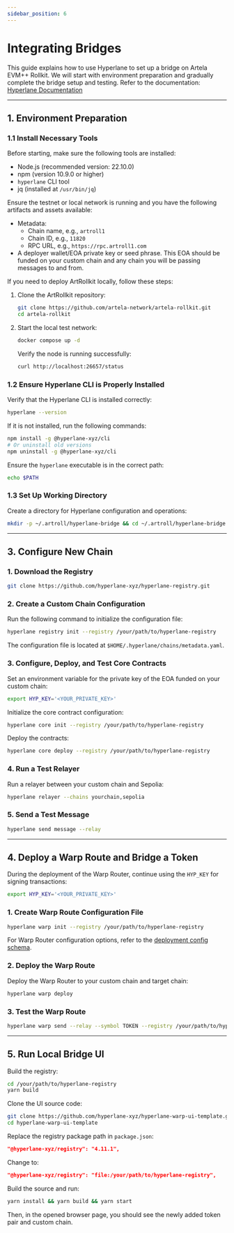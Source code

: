 ```yaml
---
sidebar_position: 6
---
```


# Integrating Bridges

This guide explains how to use Hyperlane to set up a bridge on Artela EVM++ Rollkit. We will start with environment preparation and gradually complete the bridge setup and testing.
Refer to the documentation: [Hyperlane Documentation](https://docs.hyperlane.xyz/docs/intro)

---

## 1. Environment Preparation

### 1.1 Install Necessary Tools

Before starting, make sure the following tools are installed:

- Node.js (recommended version: 22.10.0)
- npm (version 10.9.0 or higher)
- `hyperlane` CLI tool
- jq (installed at `/usr/bin/jq`)

Ensure the testnet or local network is running and you have the following artifacts and assets available:

- Metadata:
    - Chain name, e.g., `artroll1`
    - Chain ID, e.g., `11820`
    - RPC URL, e.g., `https://rpc.artroll1.com`
- A deployer wallet/EOA private key or seed phrase. This EOA should be funded on your custom chain and any chain you will be passing messages to and from.

If you need to deploy ArtRollkit locally, follow these steps:

1. Clone the ArtRollkit repository:

    ```bash
    git clone https://github.com/artela-network/artela-rollkit.git
    cd artela-rollkit
    ```

2. Start the local test network:

    ```bash
    docker compose up -d
    ```

   Verify the node is running successfully:

    ```bash
    curl http://localhost:26657/status
    ```

### 1.2 Ensure Hyperlane CLI is Properly Installed

Verify that the Hyperlane CLI is installed correctly:

```bash
hyperlane --version
```

If it is not installed, run the following commands:

```bash
npm install -g @hyperlane-xyz/cli
# Or uninstall old versions
npm uninstall -g @hyperlane-xyz/cli
```

Ensure the `hyperlane` executable is in the correct path:

```bash
echo $PATH
```

### 1.3 Set Up Working Directory

Create a directory for Hyperlane configuration and operations:

```bash
mkdir -p ~/.artroll/hyperlane-bridge && cd ~/.artroll/hyperlane-bridge
```

---

## 3. Configure New Chain

### 1. Download the Registry

```bash
git clone https://github.com/hyperlane-xyz/hyperlane-registry.git
```

### 2. Create a Custom Chain Configuration

Run the following command to initialize the configuration file:

```bash
hyperlane registry init --registry /your/path/to/hyperlane-registry
```

The configuration file is located at `$HOME/.hyperlane/chains/metadata.yaml`.

### 3. Configure, Deploy, and Test Core Contracts

Set an environment variable for the private key of the EOA funded on your custom chain:

```bash
export HYP_KEY='<YOUR_PRIVATE_KEY>'
```

Initialize the core contract configuration:

```bash
hyperlane core init --registry /your/path/to/hyperlane-registry
```

Deploy the contracts:

```bash
hyperlane core deploy --registry /your/path/to/hyperlane-registry
```

### 4. Run a Test Relayer

Run a relayer between your custom chain and Sepolia:

```bash
hyperlane relayer --chains yourchain,sepolia
```

### 5. Send a Test Message

```bash
hyperlane send message --relay
```

---

## 4. Deploy a Warp Route and Bridge a Token

During the deployment of the Warp Router, continue using the `HYP_KEY` for signing transactions:

```bash
export HYP_KEY='<YOUR_PRIVATE_KEY>'
```

### 1. Create Warp Route Configuration File

```bash
hyperlane warp init --registry /your/path/to/hyperlane-registry
```

For Warp Router configuration options, refer to the [deployment config schema](https://docs.hyperlane.xyz/docs/guides/deploy-warp-route#deployment-config-schema).

### 2. Deploy the Warp Route

Deploy the Warp Router to your custom chain and target chain:

```bash
hyperlane warp deploy
```

### 3. Test the Warp Route

```bash
hyperlane warp send --relay --symbol TOKEN --registry /your/path/to/hyperlane-registry
```

---

## 5. Run Local Bridge UI

Build the registry:

```bash
cd /your/path/to/hyperlane-registry
yarn build
```

Clone the UI source code:

```bash
git clone https://github.com/hyperlane-xyz/hyperlane-warp-ui-template.git
cd hyperlane-warp-ui-template
```

Replace the registry package path in `package.json`:

```json
"@hyperlane-xyz/registry": "4.11.1",
```

Change to:

```json
"@hyperlane-xyz/registry": "file:/your/path/to/hyperlane-registry",
```

Build the source and run:

```bash
yarn install && yarn build && yarn start
```

Then, in the opened browser page, you should see the newly added token pair and custom chain.
